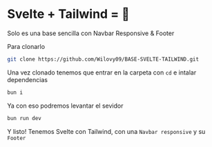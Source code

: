 # Svelte + Tailwind = 💖

Solo es una base sencilla con Navbar Responsive & Footer

Para clonarlo

```sh
git clone https://github.com/Wilovy09/BASE-SVELTE-TAILWIND.git
```

Una vez clonado tenemos que entrar en la carpeta con `cd` e intalar dependencias

```sh
bun i
```

Ya con eso podremos levantar el sevidor

```sh
bun run dev
```

Y listo! Tenemos Svelte con Tailwind, con una `Navbar responsive` y su `Footer`
